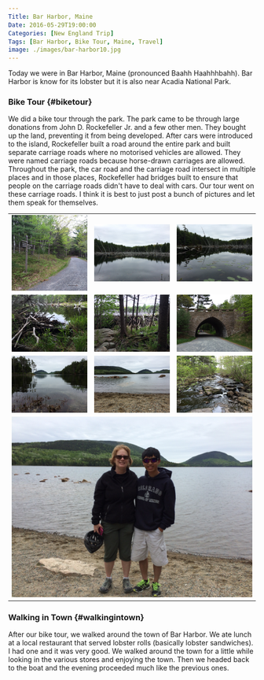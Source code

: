 ```yaml
---
Title: Bar Harbor, Maine
Date: 2016-05-29T19:00:00
Categories: [New England Trip]
Tags: [Bar Harbor, Bike Tour, Maine, Travel]
image: ./images/bar-harbor10.jpg
---
```


Today we were in Bar Harbor, Maine (pronounced Baahh Haahhhbahh). Bar Harbor is
know for its lobster but it is also near Acadia National Park.

### Bike Tour {#biketour}

We did a bike tour through the park. The park came to be through large donations
from John D. Rockefeller Jr. and a few other men. They bought up the land,
preventing it from being developed. After cars were introduced to the island,
Rockefeller built a road around the entire park and built separate carriage
roads where no motorised vehicles are allowed. They were named carriage roads
because horse-drawn carriages are allowed. Throughout the park, the car road and
the carriage road intersect in multiple places and in those places, Rockefeller
had bridges built to ensure that people on the carriage roads didn't have to
deal with cars. Our tour went on these carriage roads. I think it is best to
just post a bunch of pictures and let them speak for themselves.

<table class="gallery">
  <tr>
    <td>
      <a href="./images/bar-harbor1.jpg" target="_blank">
        <img src="./images/bar-harbor1.jpg" />
      </a>
    </td>
    <td>
      <a href="./images/bar-harbor2.jpg" target="_blank">
        <img src="./images/bar-harbor2.jpg" />
      </a>
    </td>
    <td>
      <a href="./images/bar-harbor3.jpg" target="_blank">
        <img src="./images/bar-harbor3.jpg" />
      </a>
    </td>
  </tr>

  <tr>
    <td>
      <a href="./images/bar-harbor4.jpg" target="_blank">
        <img src="./images/bar-harbor4.jpg" />
      </a>
    </td>
    <td>
      <a href="./images/bar-harbor5.jpg" target="_blank">
        <img src="./images/bar-harbor5.jpg" />
      </a>
    </td>
    <td>
      <a href="./images/bar-harbor6.jpg" target="_blank">
        <img src="./images/bar-harbor6.jpg" />
      </a>
    </td>
  </tr>

  <tr>
    <td>
      <a href="./images/bar-harbor7.jpg" target="_blank">
        <img src="./images/bar-harbor7.jpg" />
      </a>
    </td>
    <td>
      <a href="./images/bar-harbor8.jpg" target="_blank">
        <img src="./images/bar-harbor8.jpg" />
      </a>
    </td>
    <td>
      <a href="./images/bar-harbor9.jpg" target="_blank">
        <img src="./images/bar-harbor9.jpg" />
      </a>
    </td>
  </tr>

  <tr>
    <td colspan="3">
      <a href="./images/bar-harbor10.jpg" target="_blank">
        <img src="./images/bar-harbor10.jpg" />
      </a>
    </td>
  </tr>
</table>

### Walking in Town {#walkingintown}

After our bike tour, we walked around the town of Bar Harbor. We ate lunch at a
local restaurant that served lobster rolls (basically lobster sandwiches). I had
one and it was very good. We walked around the town for a little while looking
in the various stores and enjoying the town.  Then we headed back to the boat
and the evening proceeded much like the previous ones.

